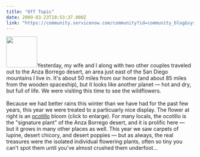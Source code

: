 ```yaml
---
title: "Off Topic"
date: 2009-03-23T18:53:37.000Z
link: "https://community.servicenow.com/community?id=community_blog&sys_id=571da2e5dbd0dbc01dcaf3231f961916"
---
```

<p><img __jive_id="4777" alt="" class="jive-image" src="Bookmark.png" style="width: auto; height: 83px;" />Yesterday, my wife and I along with two other couples traveled out to the Anza Borrego desert, an area just east of the San Diego mountains I live in. It's about 50 miles from our home (and about 85 miles from the wooden spaceship), but it looks like another planet — hot and dry, but full of life. We were visiting this time to see the wildflowers.<!--break--><br /><br />Because we had better rains this winter than we have had for the past few years, this year we were treated to a particuarly nice display. The flower at right is an <a title=".wikipedia.org/wiki/Ocotillo" href="http://en.wikipedia.org/wiki/Ocotillo">ocotillo</a> bloom (click to enlarge). For many locals, the ocotillo is the "signature plant" of the Anza Borrego desert, and it is prolific here — but it grows in many other places as well. This year we saw carpets of lupine, desert chicory, and desert poppies — but as always, the real treasures were the isolated individual flowering plants, often so tiny you can't spot them until you've almost crushed them underfoot...</p>